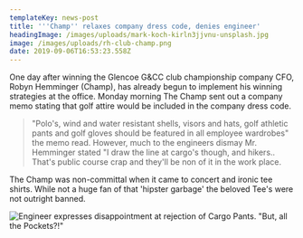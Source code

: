 ```yaml
---
templateKey: news-post
title: '''Champ'' relaxes company dress code, denies engineer'
headingImage: /images/uploads/mark-koch-kirln3jjvnu-unsplash.jpg
image: /images/uploads/rh-club-champ.png
date: 2019-09-06T16:53:23.558Z
---
```

One day after winning the Glencoe G&CC club championship company CFO, Robyn Hemminger (Champ), has already begun to implement his winning strategies at the office.  Monday morning The Champ sent out a company memo stating that golf attire would be included in the company dress code.

> "Polo's, wind and water resistant shells, visors and hats, golf athletic pants and golf gloves should be featured in all employee wardrobes" the memo read.  However, much to the engineers dismay Mr. Hemminger stated "I draw the line at cargo's though, and hikers..  That's public course crap and they'll be non of it in the work place.

The Champ was non-committal when it came to concert and ironic tee shirts.  While not a huge fan of that 'hipster garbage' the beloved Tee's were not outright banned.

![Engineer expresses disappointment at rejection of Cargo Pants.  "But, all the Pockets?!"](/images/uploads/img_1988.jpg "Engineer expresses disappointment at rejection of Cargo Pants.  \"But, all the Pockets?!\"")
